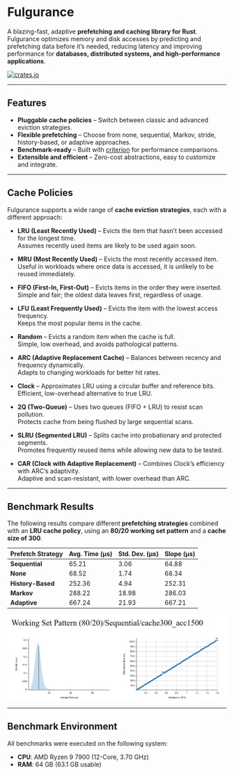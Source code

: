 # Fulgurance

A blazing-fast, adaptive **prefetching and caching library for Rust**.
Fulgurance optimizes memory and disk accesses by predicting and prefetching data before it’s needed, reducing latency and improving performance for **databases, distributed systems, and high-performance applications**.

[![crates.io](https://img.shields.io/crates/v/fulgurance)](https://crates.io/crates/fulgurance)

---

## Features

- **Pluggable cache policies** – Switch between classic and advanced eviction strategies.
- **Flexible prefetching** – Choose from none, sequential, Markov, stride, history-based, or adaptive approaches.
- **Benchmark-ready** – Built with [criterion](https://crates.io/crates/criterion) for performance comparisons.
- **Extensible and efficient** – Zero-cost abstractions, easy to customize and integrate.

---

## Cache Policies

Fulgurance supports a wide range of **cache eviction strategies**, each with a different approach:

- **LRU (Least Recently Used)** – Evicts the item that hasn’t been accessed for the longest time.  
  Assumes recently used items are likely to be used again soon.

- **MRU (Most Recently Used)** – Evicts the most recently accessed item.  
  Useful in workloads where once data is accessed, it is unlikely to be reused immediately.

- **FIFO (First-In, First-Out)** – Evicts items in the order they were inserted.  
  Simple and fair; the oldest data leaves first, regardless of usage.

- **LFU (Least Frequently Used)** – Evicts the item with the lowest access frequency.  
  Keeps the most popular items in the cache.

- **Random** – Evicts a random item when the cache is full.  
  Simple, low overhead, and avoids pathological patterns.

- **ARC (Adaptive Replacement Cache)** – Balances between recency and frequency dynamically.  
  Adapts to changing workloads for better hit rates.

- **Clock** – Approximates LRU using a circular buffer and reference bits.  
  Efficient, low-overhead alternative to true LRU.

- **2Q (Two-Queue)** – Uses two queues (FIFO + LRU) to resist scan pollution.  
  Protects cache from being flushed by large sequential scans.

- **SLRU (Segmented LRU)** – Splits cache into probationary and protected segments.  
  Promotes frequently reused items while allowing new data to be tested.

- **CAR (Clock with Adaptive Replacement)** – Combines Clock’s efficiency with ARC’s adaptivity.  
  Adaptive and scan-resistant, with lower overhead than ARC.

---

## Benchmark Results

The following results compare different **prefetching strategies** combined with an **LRU cache policy**,
using an **80/20 working set pattern** and a **cache size of 300**.

| Prefetch Strategy | Avg. Time (µs) | Std. Dev. (µs) | Slope (µs) |
|-------------------|----------------|----------------|------------|
| **Sequential**    | 65.21          | 3.06           | 64.88      |
| **None**          | 68.52          | 1.74           | 68.34      |
| **History-Based** | 252.36         | 4.94           | 252.31     |
| **Markov**        | 288.22         | 18.98          | 286.03     |
| **Adaptive**      | 667.24         | 21.93          | 667.21     |

![LRU Sequential Benchmark](https://github.com/roquess/fulgurance/blob/main/lruseq.png?raw=true)

---

## Benchmark Environment

All benchmarks were executed on the following system:

- **CPU**: AMD Ryzen 9 7900 (12-Core, 3.70 GHz)
- **RAM**: 64 GB (63.1 GB usable)


